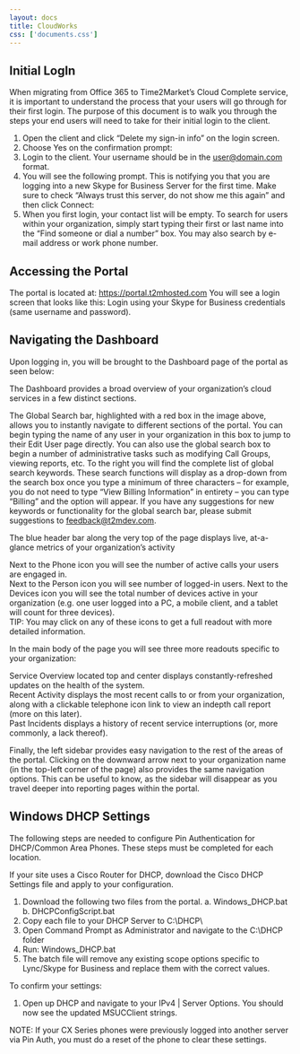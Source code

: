 ```yaml
---
layout: docs
title: CloudWorks
css: ['documents.css']
---
```


## Initial LogIn ##

When migrating from Office 365 to Time2Market’s Cloud Complete service, it is important to understand the process that your users will go through for their first login. The purpose of this document is to walk you through the steps your end users will need to take for their initial login to the client.

1.	Open the client and click “Delete my sign-in info” on the login screen. 
2.	Choose Yes on the confirmation prompt: 
3.	Login to the client. Your username should be in the user@domain.com format. 
4.	You will see the following prompt. This is notifying you that you are logging into a new Skype for Business Server for the first time. Make sure to check “Always trust this server, do not show me this again” and then click Connect: 
5.	When you first login, your contact list will be empty. To search for users within your organization, simply start typing their first or last name into the “Find someone or dial a number” box. You may also search by e-mail address or work phone number. 

## Accessing the Portal ##

The portal is located at: https://portal.t2mhosted.com You will see a login screen that looks like this: 
Login using your Skype for Business credentials (same username and password). 

## Navigating the Dashboard ##

Upon logging in, you will be brought to the Dashboard page of the portal as seen below: 

The Dashboard provides a broad overview of your organization’s cloud services in a few distinct sections. 

The Global Search bar, highlighted with a red box in the image above, allows you to instantly navigate to different sections of the portal. You can begin typing the name of any user in your organization in this box to jump to their Edit User page directly. You can also use the global search box to begin a number of administrative tasks such as modifying Call Groups, viewing reports, etc. To the right you will find the complete list of global search keywords. These search functions will display as a drop-down from the search box once you type a minimum of three characters – for example, you do not need to type “View Billing Information” in entirety – you can type “Billing” and the option will appear.  If you have any suggestions for new keywords or functionality for the global search bar, please submit suggestions to feedback@t2mdev.com. 

The blue header bar along the very top of the page displays live, at-a-glance metrics of your organization’s activity

Next to the Phone icon you will see the number of active calls your users are engaged in.  
Next to the Person icon you will see number of logged-in users. 
Next to the Devices icon you will see the total number of devices active in your organization (e.g. one user logged into a PC, a mobile client, and a tablet will count for three devices).  
TIP: You may click on any of these icons to get a full readout with more detailed information. 
 
In the main body of the page you will see three more readouts specific to your organization:  
 
Service Overview located top and center displays constantly-refreshed updates on the health of the system.  
Recent Activity displays the most recent calls to or from your organization, along with a clickable telephone icon link to view an indepth call report (more on this later).  
Past Incidents displays a history of recent service interruptions (or, more commonly, a lack thereof).  
 
Finally, the left sidebar provides easy navigation to the rest of the areas of the portal. Clicking on the downward arrow next to your organization name (in the top-left corner of the page) also provides the same navigation options. This can be useful to know, as the sidebar will disappear as you travel deeper into reporting pages within the portal. 

## Windows DHCP Settings ##
The following steps are needed to configure Pin Authentication for DHCP/Common Area Phones.  These steps must be completed for each location.

If your site uses a Cisco Router for DHCP, download the Cisco DHCP Settings file and apply to your configuration.

1.	Download the following two files from the portal. 
    a.	Windows_DHCP.bat 
    b.	DHCPConfigScript.bat 
2.	Copy each file to your DHCP Server to C:\DHCP\ 
3.	Open Command Prompt as Administrator and navigate to the C:\DHCP folder 
4. Run: Windows_DHCP.bat 
5. The batch file will remove any existing scope options specific to Lync/Skype for Business and replace them with the correct values. 

To confirm your settings:

1. Open up DHCP and navigate to your IPv4 | Server Options.  You should now see the updated MSUCClient strings. 

NOTE: If your CX Series phones were previously logged into another server via Pin Auth, you must do a reset of the phone to clear these settings.